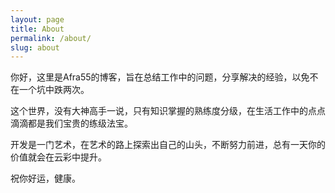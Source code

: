 ```yaml
---
layout: page
title: About
permalink: /about/
slug: about
---
```


你好，这里是Afra55的博客，旨在总结工作中的问题，分享解决的经验，以免不在一个坑中跌两次。

这个世界，没有大神高手一说，只有知识掌握的熟练度分级，在生活工作中的点点滴滴都是我们宝贵的练级法宝。

开发是一门艺术，在艺术的路上探索出自己的山头，不断努力前进，总有一天你的价值就会在云彩中提升。

祝你好运，健康。
